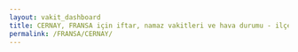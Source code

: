```yaml
---
layout: vakit_dashboard
title: CERNAY, FRANSA için iftar, namaz vakitleri ve hava durumu - ilçe/eyalet seç
permalink: /FRANSA/CERNAY/
---
```


<script type="text/javascript">
  var GLOBAL_COUNTRY = 'FRANSA';
  var GLOBAL_CITY = 'CERNAY';
  var GLOBAL_STATE = '';
  var lat = 72;
  var lon = 21;
</script>
